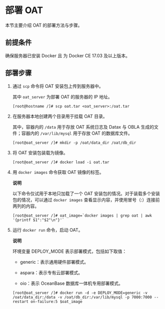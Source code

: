 # 部署 OAT

本节主要介绍 OAT 的部署方法与步骤。

## 前提条件

确保服务器已安装 Docker 且 为 Docker CE 17.03 及以上版本。

## 部署步骤

1. 通过 `scp` 命令将 OAT 安装包上传到服务器中。

   其中 `oat_server` 为部署 OAT 的服务器的 IP 地址。

   ```shell
   [root@hostname /]# scp oat.tar <oat_server>:/oat.tar
   ```

2. 在服务器本地创建两个目录用于挂载 OAT 目录。

   其中，容器内的 `/data` 用于存放 OAT 系统日志及 Datax 与 OBLA 生成的文件；容器内的 `/var/lib/mysql` 用于存放 OAT 的数据库文件。

   ```shell
   [root@oat_server /]# mkdir -p /oat/data_dir /oat/db_dir
   ```

3. 将 OAT 安装包装载为镜像。

   ```shell
   [root@oat_server /]# docker load -i oat.tar
   ```

4. 用 `docker images` 命令获取 OAT 镜像的标签。

   **说明**

   以下命令仅试用于本地只加载了一个 OAT 安装包的情况。对于装载多个安装包的情况，可以通过 `docker images` 查看显示内容，并使用冒号（:）连接前两列的内容。

   ```shell
   [root@oat_server /]# oat_image=`docker images | grep oat | awk '{printf $1":"$2"\n"}'`
   ```

5. 运行 `docker run` 命令，启动 OAT。

   **说明**

   环境变量 DEPLOY_MODE 表示部署模式，包括如下取值：
   * generic：表示通用硬件部署模式。

   * aspara：表示专有云部署模式。

   * oio：表示 OceanBase 数据库一体机专用部署模式。

   ```shell
   [root@oat_server /]# docker run -d -e DEPLOY_MODE=generic -v /oat/data_dir:/data -v /oat/db_dir:/var/lib/mysql -p 7000:7000 --restart on-failure:5 $oat_image
   ```
